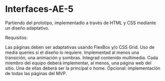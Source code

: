 # Interfaces-AE-5

Partiendo del prototipo, implementadlo a través de HTML y CSS mediante un diseño adaptativo.

Requisitos:

Las páginas deben ser adaptativas usando FlexBox y/o CSS Grid.
Uso de media queries si el diseño lo requiere.
Implementad al menos una transición, una animación y sombras.
Integrad contenido multimedia.
Cada miembro del equipo deberá implementar, al menos, una página web del sitio. Una de ellas deberá ser la principal o home.
Opcional: implementación de todas las páginas del MVP.
